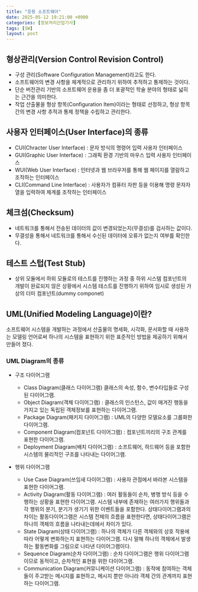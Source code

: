 ```yaml
---
title: "응용 소프트웨어"
date: 2025-05-12 19:21:00 +0900
categories: [정보처리산업기사]
tags: [SW]
layout: post
---
```


## 형상관리(Version Control Revision Control)
  
- 구성 관리(Software Configuration Management)라고도 한다.
- 소프트웨어의 변경 사항을 체계적으로 관리하기 위하여 추적하고 통제하는 것이다.
- 단순 버전관리 기반의 소프트웨어 운용을 좀 더 포괄적인 학술 분야의 형태로 넓히는 근간을 의미한다.
- 작업 산출물을 형상 항목(Configuration Item)이라는 형태로 선정하고, 형상 항목 간의 변경 사항 추적과 통제 정책을 수립하고 관리한다.
  
## 사용자 인터페이스(User Interface)의 종류
- CUI(Chracter User Interface) : 문자 방식의 명령어 입력 사용자 인터페이스
- GUI(Graphic User Interface) : 그래픽 환경 기반의 마우스 입력 사용자 인터페이스
- WUI(Web User Interface) : 인터넷과 웹 브라우저를 통해 웹 페이지를 열람하고 조작하는 인터페이스
- CLI(Command Line Interface) : 사용자가 컴퓨터 자판 등을 이용해 명령 문자자열을 입력하여 체계를 조작하는 인터페이스
  
## 체크섬(Checksum)
  
- 네트워크를 통해서 전송된 데이터의 값이 변경되었는지(무결성)를 검사하는 값이다.
- 무결성을 통해서 네트워크를 통해서 수신된 데이터에 오류가 없는지 여부를 확인한다.
  
## 테스트 스텁(Test Stub)
- 상위 모듈에서 하위 모듈로의 테스트를 진행하는 과정 중 하위 시스템 컴포넌트의 개발이 완료되지 않은 상황에서 시스템 테스트를 진행하기 위하여 임시로 생성된 가상의 더미 컴포넌트(dummy componet)

## UML(Unified Modeling Language)이란?
  
소프트웨어 시스템을 개발하는 과정에서 산출물의 명세화, 시각화, 문서화할 때 사용하는 모델링 언어로써 하나의 시스템을 표현하기 위한 표준적인 방법을 제공하기 위해서 만들어 졌다.
  
### UML Diagram의 종류
  
- 구조 다이어그램
    - Class Diagram(클래스 다이어그램) 클래스의 속성, 함수, 변수타입들로 구성된 다이어그램.
    - Object Diagram(객체 다이어그램) : 클래스의 인스턴스, 값이 매겨진 행동을 가지고 있는 독립된 객체정보를 표현하는 다이어그램.
    - Package Diagram(패키지 다이어그램) : UML의 다양한 모델요소를 그룹화한 다이어그램.
    - Component Diagram(컴포넌트 다이어그램) : 컴포넌트끼리의 구조 관계를 표현한 다이어그램.
    - Deployment Diagram(배치 다이어그램) : 소프트웨어, 하드웨어 등을 포함한 시스템의 물리적인 구조를 나타내는 다이어그램.
  
- 행위 다이어그램
    - Use Case Diagram(쓰임새 다이어그램) : 사용자 관점에서 바라본 시스템을 표현한 다이어그램.
    - Activity Diagram(활동 다이어그램) : 여러 활동들이 순차, 병행 방식 등을 수행하는 상황을 표현한 다이어그램. 시스템 내부에 존재하는 여러가지 행위들과 각 행위의 분기, 분기가 생기기 위한 이벤트들을 포함한다. 상태다이어그램과의 차이는 활동다이어그램은 시스템 전체의 흐름을 표현한다면, 상태다이어그램은 하나의 객체의 흐름을 나타내는데에서 차이가 있다.
    - State Diagram(상태 다이어그램) : 하나의 객체가 다른 객체와의 상호 작용에 따라 어떻게 변화하는지 표현하는 다이어그램. 다시 말해 하나의 객체에서 발생하는 활동변화를 그림으로 나타낸 다이어그램이다.
    - Sequence Diagram(순차 다이어그램) : 순차 다이어그램은 행위 다이어그램이므로 동적이고, 순차적인 표현을 위한 다이어그램.
    - Communication Diagram(커뮤니케이션 다이어그램) : 동작에 참여하는 객체들이 주고받는 메시지를 표현하고, 메시지 뿐만 아니라 객체 간의 관계까지 표현하는 다이어그램.

